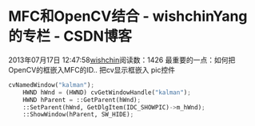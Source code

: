 # MFC和OpenCV结合 - wishchinYang的专栏 - CSDN博客
2013年07月17日 12:47:58[wishchin](https://me.csdn.net/wishchin)阅读数：1426
最重要的一点：如何把OpenCV的框嵌入MFC的ID..
把cv显示框嵌入 pic控件
```python
cvNamedWindow("kalman");  
    HWND hWnd = (HWND) cvGetWindowHandle("kalman");
    HWND hParent = ::GetParent(hWnd);
    ::SetParent(hWnd, GetDlgItem(IDC_SHOWPIC)->m_hWnd);
    ::ShowWindow(hParent, SW_HIDE);
```
